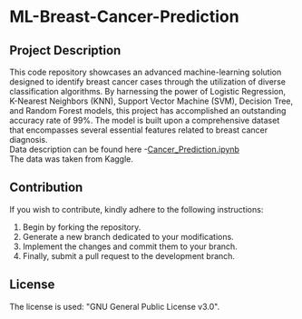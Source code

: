 # ML-Breast-Cancer-Prediction
## Project Description
This code repository showcases an advanced machine-learning solution designed to identify breast cancer cases through the utilization of diverse classification algorithms. By harnessing the power of Logistic Regression, K-Nearest Neighbors (KNN), Support Vector Machine (SVM), Decision Tree, and Random Forest models, this project has accomplished an outstanding accuracy rate of 99%. The model is built upon a comprehensive dataset that encompasses several essential features related to breast cancer diagnosis. <br/>
Data description can be found here -[Cancer_Prediction.ipynb](https://github.com/Vlad-ies/ML-Breast-Cancer-Prediction/blob/main/Cancer_Prediction.ipynb) <br/>
The data was taken from Kaggle. <br/>
## Contribution
If you wish to contribute, kindly adhere to the following instructions:
1. Begin by forking the repository.
2. Generate a new branch dedicated to your modifications.
3. Implement the changes and commit them to your branch.
4. Finally, submit a pull request to the development branch.
## License
The license is used: "GNU General Public License v3.0".
